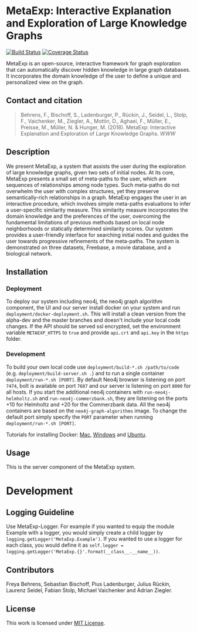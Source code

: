 # MetaExp: Interactive Explanation and Exploration of Large Knowledge Graphs
[![Build Status](https://travis-ci.org/KDD-OpenSource/32de-python.svg?branch=master)](https://travis-ci.org/KDD-OpenSource/32de-python)
[![Coverage Status](https://coveralls.io/repos/github/KDD-OpenSource/32de-python/badge.svg?branch=master)](https://coveralls.io/github/KDD-OpenSource/32de-python?branch=master)

MetaExp is an open-source, interactive framework for graph exploration that can automatically discover hidden knowledge in large graph databases.
It incorporates the domain knowledge of the user to define a unique and personalized view on the graph.

## Contact and citation
> Behrens, F., Bischoff, S., Ladenburger, P., Rückin, J., Seidel, L., Stolp, F., Vaichenker, M.,  Ziegler, A., Mottin, D., Aghaei, F., Müller, E., Preisse, M., Müller, N. & Hunger, M. (2018). MetaExp: Interactive Explanation and Exploration of Large Knowledge Graphs. *WWW*

## Description
We present MetaExp, a system that assists the user during the exploration of large knowledge graphs, given two sets of initial nodes.
At its core, MetaExp presents a small set of meta-paths to the user, which are sequences of relationships among node types.
Such meta-paths do not overwhelm the user with complex structures, yet they preserve semantically-rich relationships in a graph.
MetaExp engages the user in an interactive procedure, which involves simple meta-paths evaluations to infer a user-specific similarity measure.
This similarity measure incorporates the domain knowledge and the preferences of the user, overcoming the fundamental limitations of previous methods based on local node neighborhoods or statically determined similarity scores.
Our system provides a user-friendly interface for searching initial nodes and guides the user towards progressive refinements of the meta-paths.
The system is demonstrated on three datasets, Freebase, a movie database, and a biological network.

## Installation
### Deployment
To deploy our system including neo4j, the neo4j graph algorithm component, the UI and our server install docker on your system and run `deployment/docker-deployment.sh`.
This will install a clean version from the alpha-dev and the master branches and doesn't include your local code changes.
If the API should be served ssl encrypted, set the environment variable `METAEXP_HTTPS` to `true` and provide `api.crt` and `api.key` in the `https` folder.

### Development
To build your own local code use `deployment/build-*.sh /path/to/code` (e.g. `deployment/build-server.sh .`) and to run a single container `deployment/run-*.sh [PORT]`.
By default Neo4j browser is listening on port `7474`, bolt is available on port `7687` and our server is listening on port `8000` for all hosts.
If you start the additional neo4j containers with `run-neo4j-helmholtz.sh` and `run-neo4j-commerzbank.sh`, they are listening on the ports +10 for Helmholtz and +20 for the Commerzbank data.
All the neo4j containers are based on the `neo4j-graph-algorithms` image. To change the default port simply specify the `PORT` parameter when running `deployment/run-*.sh [PORT]`.

Tutorials for installing Docker: [Mac](https://docs.docker.com/docker-for-mac/install/), [Windows](https://docs.docker.com/docker-for-windows/install/) and [Ubuntu](https://docs.docker.com/engine/installation/linux/docker-ce/ubuntu/).

## Usage
This is the server component of the MetaExp system.

# Development
## Logging Guideline
Use MetaExp-Logger. For example if you wanted to equip the module Example with a logger, you would simply create a child logger by `logging.getLogger('MetaExp.Example')`. If you wanted to use a logger for
each class, you would define it as `self.logger = logging.getLogger('MetaExp.{}'.format(__class__.__name__))`.

## Contributors
Freya Behrens, Sebastian Bischoff, Pius Ladenburger, Julius Rückin, Laurenz Seidel, Fabian Stolp, Michael Vaichenker and Adrian Ziegler.

## License
This work is licensed under [MIT License](LICENSE.md).
